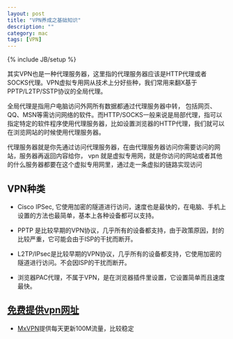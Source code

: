 ```yaml
---
layout: post
title: "VPN养成之基础知识"
description: ""
category: mac
tags: [VPN]
---
```

{% include JB/setup %}


其实VPN也是一种代理服务器，这里指的代理服务器应该是HTTP代理或者SOCKS代理。VPN虚拟专用网从技术上分好些种，我们常用来翻X基于PPTP/L2TP/SSTP协议的全局代理。


全局代理是指用户电脑访问外网所有数据都通过代理服务器中转， 包括网页、QQ、MSN等需访问网络的软件。而HTTP/SOCKS一般来说是局部代理，指可以指定特定的软件程序使用代理服务器，比如设置浏览器的HTTP代理，我们就可以在浏览网站的时候使用代理服务器。


代理服务器就是你先通过访问代理服务器，在由代理服务器访问你需要访问的网站，服务器再返回内容给你，
vpn 就是虚拟专用网，就是你访问的网站或者其他的什么服务器都要在这个虚拟专用网里，通过走一条虚拟的链路实现访问


## VPN种类

 * Cisco IPSec, 它使用加密的隧道进行访问，速度也是最快的，在电脑、手机上设置的方法也最简单，基本上各种设备都可以支持。
 
 * PPTP 是比较早期的VPN协议，几乎所有的设备都支持，由于政策原因，封的比较严重，它可能会由于ISP的干扰而断开。
 
 * L2TP/IPsec是比较早期的VPN协议，几乎所有的设备都支持，它使用加密的隧道进行访问。不会因ISP的干扰而断开。

 * 浏览器PAC代理，不属于VPN，是在浏览器插件里设置，它设置简单而且速度最快。

## [免费提供vpn网址](vpneye.net)

 * [MxVPN](http://www.mxvpnjsq.info/home.php?mod=spacecp&ac=profile&op=password)提供每天更新100M流量，比较稳定

